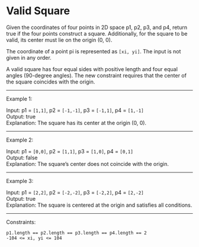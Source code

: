 #  Valid Square  


Given the coordinates of four points in 2D space p1, p2, p3, and p4, return true if the four points construct a square. Additionally, for the square to be valid, its center must lie on the origin (0, 0).

The coordinate of a point pi is represented as `[xi, yi]`. The input is not given in any order.

A valid square has four equal sides with positive length and four equal angles (90-degree angles). The new constraint requires that the center of the square coincides with the origin.

 
---
Example 1:

Input: p1 = `[1,1]`, p2 = `[-1,-1]`, p3 = `[-1,1]`, p4 = `[1,-1]`  
Output: true  
Explanation: The square has its center at the origin (0, 0).  

---
Example 2:

Input: p1 = `[0,0]`, p2 = `[1,1]`, p3 = `[1,0]`, p4 = `[0,1]`  
Output: false  
Explanation: The square’s center does not coincide with the origin.  

---
Example 3:

Input: p1 = `[2,2]`, p2 = `[-2,-2]`, p3 = `[-2,2]`, p4 = `[2,-2]`  
Output: true  
Explanation: The square is centered at the origin and satisfies all conditions.

--- 

Constraints:  

    p1.length == p2.length == p3.length == p4.length == 2  
    -104 <= xi, yi <= 104  

